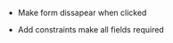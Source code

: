 <!-- - Create the basic form with a position absolute and display none by default -->

<!-- - Give relative position to the body, and absolute to the form -->

<!-- - Place it in the middle of the page, still with no display -->

<!-- - Change function whenever add new book is pressed to change the display of the form -->

<!-- - Read on functionality of button forms  -->

- Make form dissapear when clicked

- Add constraints make all fields required

